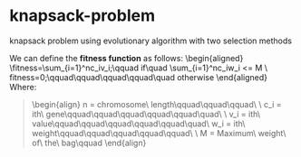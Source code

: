 # knapsack-problem
knapsack problem using evolutionary algorithm with two selection methods


We can define the **fitness function** as follows:
\begin{aligned}
\\fitness=\sum_{i=1}^nc_iv_i;\qquad if\quad \sum_{i=1}^nc_iw_i <= M \\ 
fitness=0;\qquad\qquad\qquad\qquad\quad otherwise
\end{aligned}
Where:
>\begin{align}
n = chromosome\ length\qquad\qquad\qquad\ \\
c_i = ith\ gene\qquad\qquad\qquad\qquad\qquad\quad\ \\
v_i = ith\ value\qquad\qquad\qquad\qquad\qquad\quad\\
w_i = ith\ weight\qquad\qquad\qquad\qquad\qquad\ \\
M = Maximum\ weight\ of\ the\ bag\qquad
\end{align}
